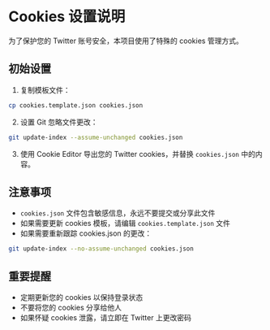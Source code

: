 # Cookies 设置说明

为了保护您的 Twitter 账号安全，本项目使用了特殊的 cookies 管理方式。

## 初始设置

1. 复制模板文件：
```bash
cp cookies.template.json cookies.json
```

2. 设置 Git 忽略文件更改：
```bash
git update-index --assume-unchanged cookies.json
```

3. 使用 Cookie Editor 导出您的 Twitter cookies，并替换 `cookies.json` 中的内容。

## 注意事项

- `cookies.json` 文件包含敏感信息，永远不要提交或分享此文件
- 如果需要更新 cookies 模板，请编辑 `cookies.template.json` 文件
- 如果需要重新跟踪 cookies.json 的更改：
```bash
git update-index --no-assume-unchanged cookies.json
```

## 重要提醒

- 定期更新您的 cookies 以保持登录状态
- 不要将您的 cookies 分享给他人
- 如果怀疑 cookies 泄露，请立即在 Twitter 上更改密码 